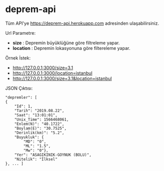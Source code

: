 # deprem-api
Tüm API'ye https://deprem-api.herokuapp.com adresinden ulaşabilirsiniz.

Url Parametre:
- 	**size** : Depremin büyüklüğüne göre filtreleme yapar.
- 	**location** : Depremin lokasyonuna göre filtereleme yapar.

Örnek İstek:
- 	http://127.0.0.1:3000/size=3.1
- 	http://127.0.0.1:3000/location=istanbul
- 	http://127.0.0.1:3000/size=3.1&location=istanbul

JSON Çıktısı:

    "depremler": [
    {
    	"Id": 1,
    	"Tarih": "2019.08.22",
    	"Saat": "13:01:01",
    	"Unix_Time": 1566468061,
    	"Enlem(N)": "40.1722",
    	"Boylam(E)": "30.7525",
    	"Derinlik(km)": "5.2",
    	"Buyukluk": {
    		"MD": "0",
    		"ML": "1.5",
    		"Mw": "0"},
    	"Yer": "ASAGIKINIK-GOYNUK (BOLU)",
    	"Nitelik": "İlksel"
    }, ... ]
    


